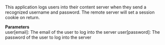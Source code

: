 This application logs users into their content server when they send a
recognized username and password. The remote server will set a session cookie
on return.

**Parameters**  
user[email]: The email of the user to log into the server
user[password]: The password of the user to log into the server
